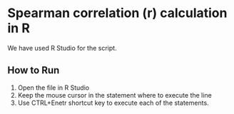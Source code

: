 # Spearman correlation (r) calculation in R

We have used R Studio for the script.

## How to Run
1. Open the file in R Studio 
2. Keep the mouse cursor in the statement where to execute the line
3. Use CTRL+Enetr shortcut key to execute each of the statements.

